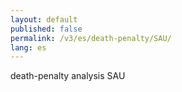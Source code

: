 ```yaml
---
layout: default
published: false
permalink: /v3/es/death-penalty/SAU/
lang: es
---
```


death-penalty analysis SAU
